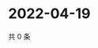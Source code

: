 # 2022-04-19

共 0 条

<!-- BEGIN WEIBO -->
<!-- 最后更新时间 Tue Apr 19 2022 19:14:09 GMT+0800 (China Standard Time) -->

<!-- END WEIBO -->

